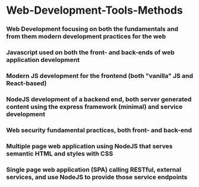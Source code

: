 # Web-Development-Tools-Methods

### Web Development focusing on both the fundamentals and from them modern development practices for the web
### Javascript used on both the front- and back-ends of web application development
### Modern JS development for the frontend (both "vanilla" JS and React-based)
### NodeJS development of a backend end, both server generated content using the express framework (minimal) and service development
### Web security fundamental practices, both front- and back-end
### Multiple page web application using NodeJS that serves semantic HTML and styles with CSS
### Single page web application (SPA) calling RESTful, external services, and use NodeJS to provide those service endpoints
